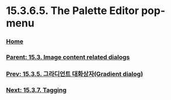 # 15.3.6.5. The Palette Editor pop-menu

### [Home](./00-home.md)
### [Parent: 15.3. Image content related dialogs](./15-03-00-image-content-related-dialogs.md)
### [Prev: 15.3.5. 그라디언트 대화상자(Gradient dialog)](./15-03-05-gradient-dialog.md)
### [Next: 15.3.7. Tagging](./15-03-07-tagging.md)
